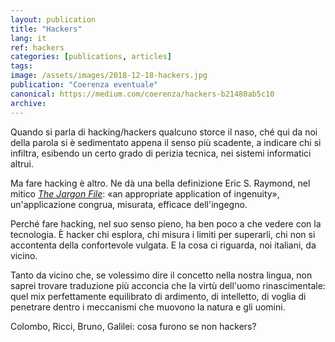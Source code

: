 ```yaml
---
layout: publication
title: "Hackers"
lang: it
ref: hackers
categories: [publications, articles]
tags:
image: /assets/images/2018-12-18-hackers.jpg
publication: "Coerenza eventuale"
canonical: https://medium.com/coerenza/hackers-b21480ab5c10
archive:
---
```


Quando si parla di hacking/hackers qualcuno storce il naso, ché qui da noi della parola si è sedimentato appena il senso più scadente, a indicare chi si infiltra, esibendo un certo grado di perizia tecnica, nei sistemi informatici altrui.

Ma fare hacking è altro. Ne dà una bella definizione Eric S. Raymond, nel mitico [*The Jargon File*](http://catb.org/jargon/html/): «an appropriate application of ingenuity», un'applicazione congrua, misurata, efficace dell'ingegno.

Perché fare hacking, nel suo senso pieno, ha ben poco a che vedere con la tecnologia. È hacker chi esplora, chi misura i limiti per superarli, chi non si accontenta della confortevole vulgata. E la cosa ci riguarda, noi italiani, da vicino.

Tanto da vicino che, se volessimo dire il concetto nella nostra lingua, non saprei trovare traduzione più acconcia che la virtù dell'uomo rinascimentale: quel mix perfettamente equilibrato di ardimento, di intelletto, di voglia di penetrare dentro i meccanismi che muovono la natura e gli uomini.

Colombo, Ricci, Bruno, Galilei: cosa furono se non hackers?

